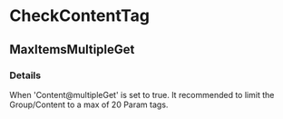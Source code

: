 ﻿---  
uid: Validator_4_10_3  
---

# CheckContentTag

## MaxItemsMultipleGet

### Details

When 'Content@multipleGet' is set to true. It recommended to limit the Group\/Content to a max of 20 Param tags.
